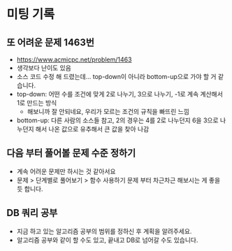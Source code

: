 # 미팅 기록

## 또 어려운 문제 1463번

- https://www.acmicpc.net/problem/1463
- 생각보다 난이도 있음
- 소스 코드 수정 해 드렸는데... top-down이 아니라 bottom-up으로 가야 할 거 같습니다.
- top-down: 어떤 수를 조건에 맞게 2로 나누기, 3으로 나누기, -1로 계속 계산해서 1로 만드는 방식
  - 해보니까 잘 안되네요, 우리가 모르는 조건의 규칙을 빠뜨린 느낌
- bottom-up: 다른 사람의 소스들 참고, 2의 경우는 4를 2로 나누던지 6을 3으로 나누던지 해서 나온 값으로 유추해서 큰 값을 찾아 나감

## 다음 부터 풀어볼 문제 수준 정하기

- 계속 어려운 문제만 하시는 것 같아서요
- 문제 > 단계별로 풀어보기 > 함수 사용하기 문제 부터 차근차근 해보시는 게 좋을 듯 합니다.

## DB 쿼리 공부

- 지금 하고 있는 알고리즘 공부의 범위를 정하신 후 계획을 알려주세요.
- 알고리즘 공부와 같이 할 수도 있고, 끝내고 DB로 넘어갈 수도 있습니다.